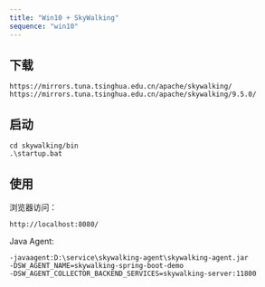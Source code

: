 ```yaml
---
title: "Win10 + SkyWalking"
sequence: "win10"
---
```


## 下载

```text
https://mirrors.tuna.tsinghua.edu.cn/apache/skywalking/
https://mirrors.tuna.tsinghua.edu.cn/apache/skywalking/9.5.0/
```

## 启动

```text
cd skywalking/bin
.\startup.bat
```

## 使用

浏览器访问：

```text
http://localhost:8080/
```

Java Agent:

```text
-javaagent:D:\service\skywalking-agent\skywalking-agent.jar
-DSW_AGENT_NAME=skywalking-spring-boot-demo
-DSW_AGENT_COLLECTOR_BACKEND_SERVICES=skywalking-server:11800
```
